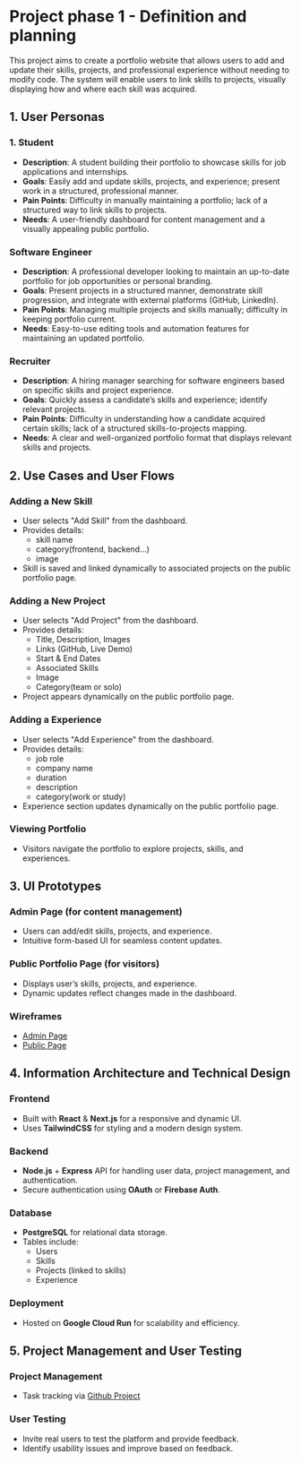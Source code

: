 # Project phase 1 - Definition and planning

This project aims to create a portfolio website that allows users to add and update their skills, projects, and professional experience without needing to modify code. The system will enable users to link skills to projects, visually displaying how and where each skill was acquired.

## 1. User Personas

### 1. Student
- **Description**: A student building their portfolio to showcase skills for job applications and internships.
- **Goals**: Easily add and update skills, projects, and experience; present work in a structured, professional manner.
- **Pain Points**: Difficulty in manually maintaining a portfolio; lack of a structured way to link skills to projects.
- **Needs**: A user-friendly dashboard for content management and a visually appealing public portfolio.

### Software Engineer

- **Description**: A professional developer looking to maintain an up-to-date portfolio for job opportunities or personal branding.
- **Goals**: Present projects in a structured manner, demonstrate skill progression, and integrate with external platforms (GitHub, LinkedIn).
- **Pain Points**: Managing multiple projects and skills manually; difficulty in keeping portfolio current.
- **Needs**: Easy-to-use editing tools and automation features for maintaining an updated portfolio.

### Recruiter

- **Description**: A hiring manager searching for software engineers based on specific skills and project experience.
- **Goals**: Quickly assess a candidate’s skills and experience; identify relevant projects.
- **Pain Points**: Difficulty in understanding how a candidate acquired certain skills; lack of a structured skills-to-projects mapping.
- **Needs**: A clear and well-organized portfolio format that displays relevant skills and projects.

## 2. Use Cases and User Flows

### Adding a New Skill
- User selects "Add Skill" from the dashboard.
- Provides details:
    - skill name
    - category(frontend, backend...)
    - image
- Skill is saved and linked dynamically to associated projects on the public portfolio page.

### Adding a New Project
- User selects "Add Project" from the dashboard.
- Provides details:
    - Title, Description, Images
    - Links (GitHub, Live Demo)
    - Start & End Dates
    - Associated Skills
    - Image
    - Category(team or solo)
- Project appears dynamically on the public portfolio page.

### Adding a Experience
- User selects "Add Experience" from the dashboard.
- Provides details:
    - job role
    - company name
    - duration
    - description
    - category(work or study)
- Experience section updates dynamically on the public portfolio page.

### Viewing Portfolio
- Visitors navigate the portfolio to explore projects, skills, and experiences.

## 3. UI Prototypes
### Admin Page (for content management)
- Users can add/edit skills, projects, and experience.
- Intuitive form-based UI for seamless content updates.

### Public Portfolio Page (for visitors)
- Displays user’s skills, projects, and experience.
- Dynamic updates reflect changes made in the dashboard.

### Wireframes
- [Admin Page](./image/IMG_2697.jpg)
- [Public Page](./image/IMG_2695.jpg)

## 4. Information Architecture and Technical Design

### Frontend
- Built with **React** & **Next.js** for a responsive and dynamic UI.
- Uses **TailwindCSS** for styling and a modern design system.

### Backend
- **Node.js** + **Express** API for handling user data, project management, and authentication.
- Secure authentication using **OAuth** or **Firebase Auth**.

### Database
- **PostgreSQL** for relational data storage.
- Tables include:
    - Users
    - Skills
    - Projects (linked to skills)
    - Experience

### Deployment
- Hosted on **Google Cloud Run** for scalability and efficiency.

## 5. Project Management and User Testing

### Project Management
- Task tracking via [Github Project](https://github.com/users/Misato-Seki/projects/5)

### User Testing
- Invite real users to test the platform and provide feedback.
- Identify usability issues and improve based on feedback.
